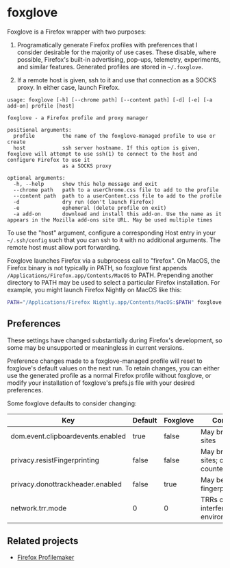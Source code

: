 # foxglove

Foxglove is a Firefox wrapper with two purposes:

1. Programatically generate Firefox profiles with preferences that I consider
   desirable for the majority of use cases. These disable, where possible,
   Firefox's built-in advertising, pop-ups, telemetry, experiments, and similar
   features. Generated profiles are stored in `~/.foxglove`.

2. If a remote host is given, ssh to it and use that connection as a SOCKS
   proxy. In either case, launch Firefox.

```
usage: foxglove [-h] [--chrome path] [--content path] [-d] [-e] [-a add-on] profile [host]

foxglove - a Firefox profile and proxy manager

positional arguments:
  profile         the name of the foxglove-managed profile to use or create
  host            ssh server hostname. If this option is given, foxglove will attempt to use ssh(1) to connect to the host and configure Firefox to use it
                  as a SOCKS proxy

optional arguments:
  -h, --help      show this help message and exit
  --chrome path   path to a userChrome.css file to add to the profile
  --content path  path to a userContent.css file to add to the profile
  -d              dry run (don't launch Firefox)
  -e              ephemeral (delete profile on exit)
  -a add-on       download and install this add-on. Use the name as it appears in the Mozilla add-ons site URL. May be used multiple times
```

To use the "host" argument, configure a corresponding Host entry in your
`~/.ssh/config` such that you can ssh to it with no additional arguments. The
remote host must allow port forwarding.

Foxglove launches Firefox via a subprocess call to "firefox". On MacOS, the
Firefox binary is not typically in PATH, so foxglove first appends
`/Applications/Firefox.app/Contents/MacOS` to PATH. Prepending another
directory to PATH may be used to select a particular Firefox installation. For
example, you might launch Firefox Nightly on MacOS like this:

```bash
PATH="/Applications/Firefox Nightly.app/Contents/MacOS:$PATH" foxglove example
```

## Preferences
These settings have changed substantially during Firefox's development, so some
may be unsupported or meaningless in current versions.

Preference changes made to a foxglove-managed profile will reset to foxglove's
default values on the next run. To retain changes, you can either use the
generated profile as a normal Firefox profile without foxglove, or modify your
installation of foxglove's prefs.js file with your desired preferences.

Some foxglove defaults to consider changing:

| Key                               | Default | Foxglove | Comments                                       |
| --------------------------------- | ------- | -------- | -----------------------------------------------|
| dom.event.clipboardevents.enabled | true    | false    | May break some sites                           |
| privacy.resistFingerprinting      | false   | false    | May break some sites; can be counterproductive |
| privacy.donottrackheader.enabled  | false   | true     | May be used for fingerprinting                 |
| network.trr.mode                  | 0       | 0        | TRRs can interfere with test environments      |

## Related projects
- [Firefox Profilemaker](https://github.com/allo-/firefox-profilemaker)
